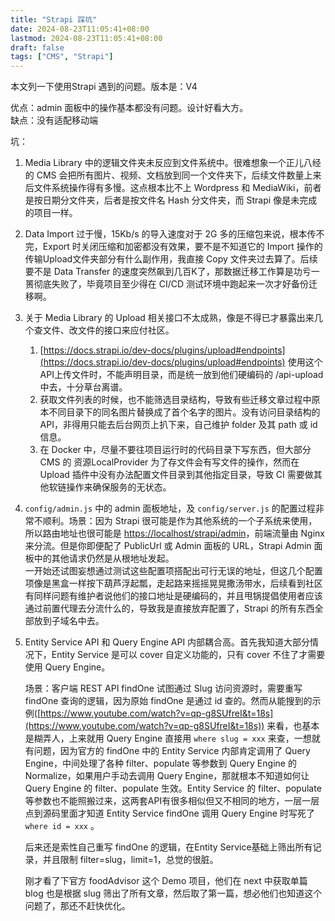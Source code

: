 ```yaml
---
title: "Strapi 踩坑"
date: 2024-08-23T11:05:41+08:00
lastmod: 2024-08-23T11:05:41+08:00
draft: false
tags: ["CMS", "Strapi"]
---
```


本文列一下使用Strapi 遇到的问题。版本是：V4

优点：admin 面板中的操作基本都没有问题。设计好看大方。  
缺点：没有适配移动端

坑：
1. Media Library 中的逻辑文件夹未反应到文件系统中。很难想象一个正儿八经的 CMS 会把所有图片、视频、文档放到同一个文件夹下，后续文件数量上来后文件系统操作得有多慢。这点根本比不上 Wordpress 和 MediaWiki，前者是按日期分文件夹，后者是按文件名 Hash 分文件夹，而 Strapi 像是未完成的项目一样。
2. Data Import 过于慢，15Kb/s 的导入速度对于 2G 多的压缩包来说，根本传不完，Export 时关闭压缩和加密都没有效果，要不是不知道它的 Import 操作的传输Upload文件夹部分有什么副作用，我直接 Copy 文件夹过去算了。后续要不是 Data Transfer 的速度突然飙到几百K了，那数据迁移工作算是功亏一篑彻底失败了，毕竟项目至少得在 CI/CD 测试环境中跑起来一次才好备份迁移啊。
3. 关于 Media Library 的 Upload 相关接口不太成熟，像是不得已才暴露出来几个查文件、改文件的接口来应付社区。
    1. [https://docs.strapi.io/dev-docs/plugins/upload#endpoints](https://docs.strapi.io/dev-docs/plugins/upload#endpoints)
    使用这个API上传文件时，不能声明目录，而是统一放到他们硬编码的 /api-upload 中去，十分草台离谱。
    2. 获取文件列表的时候，也不能筛选目录结构，导致有些迁移文章过程中原本不同目录下的同名图片替换成了首个名字的图片。没有访问目录结构的API，非得用只能去后台网页上扒下来，自己维护 folder 及其 path 或 id 信息。
    3. 在 Docker 中，尽量不要往项目运行时的代码目录下写东西，但大部分 CMS 的 资源LocalProvider 为了存文件会有写文件的操作，然而在 Upload 插件中没有办法配置文件目录到其他指定目录，导致 CI 需要做其他软链操作来确保服务的无状态。
4. `config/admin.js` 中的 admin 面板地址，及 `config/server.js` 的配置过程非常不顺利。场景：因为 Strapi 很可能是作为其他系统的一个子系统来使用，所以路由地址也很可能是 [https://localhost/strapi/admin](https://localhost/strapi/admin，但是)，前端流量由 Nginx 来分流。但是你即便配了 PublicUrl 或 Admin 面板的 URL，Strapi Admin 面板中的其他请求仍然是从根地址发起。  
    一开始还试图妄想通过测试这些配置项搭配出可行无误的地址，但这几个配置项像是黑盒一样按下葫芦浮起瓢，走起路来摇摇晃晃撒汤带水，后续看到社区有同样问题有维护者说他们的接口地址是硬编码的，并且甩锅提倡使用者应该通过前置代理去分流什么的，导致我是直接放弃配置了，Strapi 的所有东西全部放到子域名中去。
6. Entity Service API 和 Query Engine API 内部耦合高。首先我知道大部分情况下，Entity Service 是可以 cover 自定义功能的，只有 cover 不住了才需要使用 Query Engine。
    
    场景：客户端 REST API findOne 试图通过 Slug 访问资源时，需要重写 findOne 查询的逻辑，因为原始 findOne 是通过 id 查的。然而从能搜到的示例([https://www.youtube.com/watch?v=qp-g8SUfreI&t=18s](https://www.youtube.com/watch?v=qp-g8SUfreI&t=18s)) 来看，也基本是糊弄人，上来就用 Query Engine 直接用 `where slug = xxx` 来查，一想就有问题，因为官方的 findOne 中的 Entity Service 内部肯定调用了 Query Engine，中间处理了各种 filter、populate 等参数到 Query Engine 的 Normalize，如果用户手动去调用 Query Engine，那就根本不知道如何让 Query Engine 的 filter、populate 生效。Entity Service 的 filter、populate 等参数也不能照搬过来，这两套API有很多相似但又不相同的地方，一层一层点到源码里面才知道 Entity Service findOne 调用 Query Engine 时写死了 `where id = xxx` 。
   
    后来还是索性自己重写 findOne 的逻辑，在Entity Service基础上筛出所有记录，并且限制 filter=slug，limit=1，总觉的很脏。
    
    刚才看了下官方 foodAdvisor 这个 Demo 项目，他们在 next 中获取单篇 blog 也是根据 slug 筛出了所有文章，然后取了第一篇，想必他们也知道这个问题了，那还不赶快优化。
